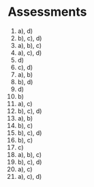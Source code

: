 

Assessments
===========

1.  a), d)
2.  b), c), d)
3.  a), b), c)
4.  a), c), d)
5.  d)
6.  c), d)
7.  a), b)
8.  b), d)
9.  d)
10. b)
11. a), c)
12. b), c), d)
13. a), b)
14. b), c)
15. b), c), d)
16. b), c)
17. c)
18. a), b), c)
19. b), c), d)
20. a), c)
21. a), c), d)

